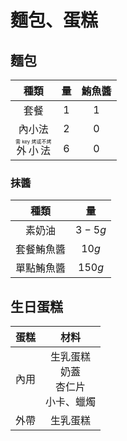 # 麵包、蛋糕

## 麵包

|                    種類                     | 量  | 鮪魚醬 |
| :-----------------------------------------: | :-: | :----: |
|                    套餐                     | $1$ |  $1$   |
|                   內小法                    | $2$ |  $0$   |
| <ruby>外小法<rt>需 key 烤或不烤</rt></ruby> | $6$ |  $0$   |

### 抹醬

|    種類    |   量   |
| :--------: | :----: |
|   素奶油   | $3-5g$ |
| 套餐鮪魚醬 | $10g$  |
| 單點鮪魚醬 | $150g$ |

## 生日蛋糕

| 蛋糕 |                      材料                      |
| :--: | :--------------------------------------------: |
| 內用 | 生乳蛋糕<br />奶蓋<br />杏仁片<br />小卡、蠟燭 |
| 外帶 |                    生乳蛋糕                    |
